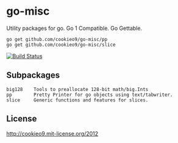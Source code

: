 go-misc
=======

Utility packages for go. Go 1 Compatible. Go Gettable.

    go get github.com/cookieo9/go-misc/pp
    go get github.com/cookieo9/go-misc/slice

[![Build Status](https://secure.travis-ci.org/cookieo9/go-misc.png)](http://travis-ci.org/cookieo9/go-misc)

Subpackages
-------------------
    big128    Tools to preallocate 128-bit math/big.Ints
    pp        Pretty Printer for go objects using text/tabwriter.
    slice     Generic functions and features for slices.

License
-------
http://cookieo9.mit-license.org/2012
